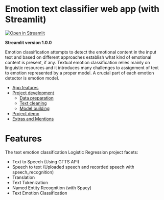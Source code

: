 # Emotion text classifier web app (with Streamlit)
[![Open in Streamlit](https://static.streamlit.io/badges/streamlit_badge_black_white.svg)](https://share.streamlit.io/nainiayoub/emotion-classifier-web-app/main/app.py)

**Streamlit version 1.0.0** 

Emotion classification attempts to detect the emotional content in the input text and based on different approaches establish what kind of emotional content is present, if any. Textual emotion classification relies mainly on linguistic resources and it introduces many challenges to assignment of text to emotion represented by a proper model. A crucial part of each emotion detector is emotion model.

* [App features](#features)
* [Project development](#project-development)
  * [Data preparation](#data-preparation)
  * [Text cleaning](#text-cleaning)
  * [Model building](#model-building)
* [Project demo](#demo)
* [Extras and Mentions](#extras-and-mentions)   

# Features
The text emotion classification Logistic Regression project facets:

* Text to Speech (Using GTTS API) 
* Speech to text (Uploaded speech and recorded speech with speech_recognition)
* Translation 
* Text Tokenization
* Named Entity Recognition (with Spacy) 
* Text Emotion Classification



